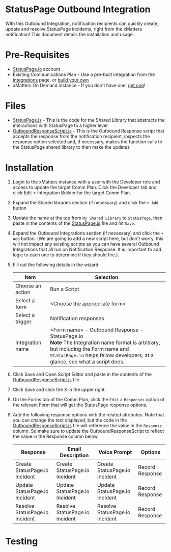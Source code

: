 # StatusPage Outbound Integration
With this Outbound Integration, notification recipients can quickly create, update and resolve StatusPage incidents, right from the xMatters notification! This document details the installation and usage. 

# Pre-Requisites
* [StatusPage.io](https://www.statuspage.io/) account
* Existing Communications Plan - Use a pre-built integration from the [integrations](https://www.xmatters.com/integrations) page, or [build your own](https://support.xmatters.com/hc/en-us/articles/202396229) 
* xMatters On Demand instance - If you don't have one, [get one](https://www.xmatters.com)! 

# Files
* [StatusPage.js](StatusPage.js) - This is the code for the Shared Library that abstracts the interactions with StatusPage to a higher level. 
* [OutboundResponseScript.js](OutboundResponseScript.js) - This is the Outbound Response script that accepts the response from the notification recipient, inspects the response option selected and, if necessary, makes the function calls to the StatusPage shared library to then make the updates 

# Installation
1. Login to the xMatters instance with a user with the Developer role and access to update the target Comm Plan. Click the Developer tab and click Edit > Integration Builder for the target Comm Plan. 
2. Expand the Shared libraries section (if necessary) and click the `+ Add` button
3. Update the name at the top from `My Shared Library` to `StatusPage`, then paste in the contents of the [StatusPage.js](StatusPage.js) file and hit `Save`.
4. Expand the Outbound Integrations section (if necessary) and click the `+ Add` button. (We are going to add a new script here, but don't worry, this will not impact any existing scripts as you can have several Outbound Integrations that all run on Notification Response. It is important to add logic to each one to determine if they should fire.). 
5. Fill out the following details in the wizard:

   | Item | Selection |
   | ---- | ---- |
   | Choose an action | Run a Script |
   | Select a form    | \<Choose the appropriate form> |
   | Select a trigger | Notification responses |
   | Integration name | \<Form name> - Outbound Response - StatusPage.io <br/> **Note** The Integration name format is arbitrary, but including the Form name and `StatusPage.io` helps fellow developers, at a glance, see what a script does. |
6. Click Save and Open Script Editor and paste in the contents of the [OutboundResponseScript.js](OutboundResponseScript.js) file. 
7. Click Save and click the X in the upper right. 
6. On the Forms tab of the Comm Plan, click the `Edit` > `Responses` option of the relevant Form that will get the StatusPage response options. 
7. Add the following response options with the related attributes. Note that you can change the text displayed, but the code in the [OutboundResponseScript.js](OutboundResponseScript.js) file will reference the value in the `Response` column. So make sure to update the OutboundResponseScript to reflect the value in the Response column below. 

   | Response | Email Description | Voice Prompt | Options  |
   | -------- | ----------------- | ------------ | -------- |
   | Create StatusPage.io Incident  | Create StatusPage.io Incident  | Create StatusPage.io Incident  | Record Response |
   | Update StatusPage.io Incident  | Update StatusPage.io Incident  | Update StatusPage.io Incident  | Record Response |
   | Resolve StatusPage.io Incident | Resolve StatusPage.io Incident | Resolve StatusPage.io Incident | Record Response |


# Testing

